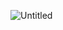 ![Untitled](https://user-images.githubusercontent.com/76389965/153348359-ff54b390-5ea9-4598-a22f-254f16c76ad4.png)
